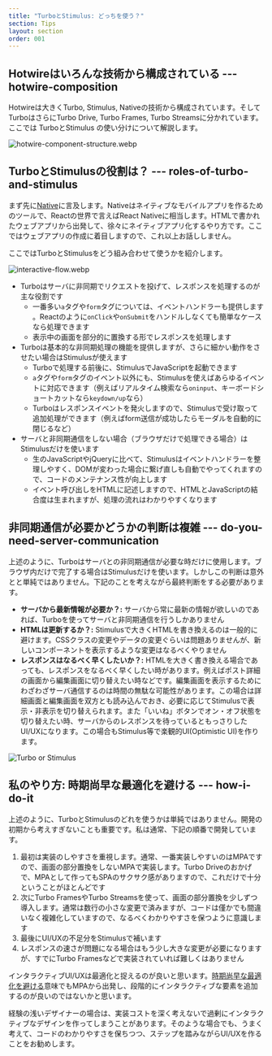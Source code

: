 ```yaml
---
title: "TurboとStimulus: どっちを使う？"
section: Tips
layout: section
order: 001
---
```


## Hotwireはいろんな技術から構成されている --- hotwire-composition

Hotwireは大きくTurbo, Stimulus, Nativeの技術から構成されています。そしてTurboはさらにTurbo Drive, Turbo Frames, Turbo Streamsに分かれています。ここでは TurboとStimulus の使い分けについて解説します。

![hotwire-component-structure.webp](content_images/hotwire-component-structure.webp)

## TurboとStimulusの役割は？ --- roles-of-turbo-and-stimulus

まず先に[Native](https://native.hotwired.dev)に言及します。Nativeはネイティブなモバイルアプリを作るためのツールで、Reactの世界で言えばReact Nativeに相当します。HTMLで書かれたウェブアプリから出発して、徐々にネイティブアプリ化するやり方です。ここではウェブアプリの作成に着目しますので、これ以上お話ししません。

ここではTurboとStimulusをどう組み合わせて使うかを紹介します。

![interactive-flow.webp](content_images/interactive-flow.webp)

* Turboはサーバに非同期でリクエストを投げて、レスポンスを処理するのが主な役割です
    * 一番多い`a`タグや`form`タグについては、イベントハンドラーも提供します 。Reactのように`onClick`や`onSubmit`をハンドルしなくても簡単なケースなら処理できます
    * 表示中の画面を部分的に置換する形でレスポンスを処理します
* Turboは基本的な非同期処理の機能を提供しますが、さらに細かい動作をさせたい場合はStimulusが使えます
    * Turboで処理する前後に、StimulusでJavaScriptを起動できます
    * `a`タグや`form`タグのイベント以外にも、Stimulusを使えばあらゆるイベントに対応できます（例えばリアルタイム検索なら`oninput`、キーボードショートカットなら`keydown/up`なら）
    * Turboはレスポンスイベントを発火しますので、Stimulusで受け取って追加処理ができます（例えばform送信が成功したらモーダルを自動的に閉じるなど）
* サーバと非同期通信をしない場合（ブラウザだけで処理できる場合）はStimulusだけを使います
    * 生のJavaScriptやjQueryに比べて、Stimulusはイベントハンドラーを整理しやすく、DOMが変わった場合に繋げ直しも自動でやってくれますので、コードのメンテナンス性が向上します
    * イベント呼び出しをHTMLに記述しますので、HTMLとJavaScriptの結合度は生まれますが、処理の流れはわかりやすくなります

## 非同期通信が必要かどうかの判断は複雑 --- do-you-need-server-communication

上述のように、Turboはサーバとの非同期通信が必要な時だけに使用します。ブラウザ内だけで完了する場合はStimulusだけを使います。しかしこの判断は意外とと単純ではありません。下記のことを考えながら最終判断をする必要があります。

* **サーバから最新情報が必要か？:** サーバから常に最新の情報が欲しいのであれば、Turboを使ってサーバと非同期通信を行うしかありません
* **HTMLは更新するか？:** Stimulusで大きくHTMLを書き換えるのは一般的に避けます。CSSクラスの変更やデータの変更ぐらいは問題ありませんが、新しいコンポーネントを表示するような変更はなるべくやりません
* **レスポンスはなるべく早くしたいか？:** HTMLを大きく書き換える場合であっても、レスポンスをなるべく早くしたい時があります。例えばポスト詳細の画面から編集画面に切り替えたい時などです。編集画面を表示するためにわざわざサーバ通信するのは時間の無駄な可能性があります。この場合は詳細画面と編集画面を双方とも読み込んでおき、必要に応じてStimulusで表示・非表示を切り替えられます。また「いいね」ボタンでオン・オフ状態を切り替えたい時、サーバからのレスポンスを待っているともっさりしたUI/UXになります。この場合もStimulus等で楽観的UI(Optimistic UI)を作ります。

![Turbo or Stimulus](content_images/turbo-or-stimulus.webp)

## 私のやり方: 時期尚早な最適化を避ける --- how-i-do-it

上述のように、TurboとStimulusのどれを使うかは単純ではありません。開発の初期から考えすぎないことも重要です。私は通常、下記の順番で開発しています。

1. 最初は実装のしやすさを重視します。通常、一番実装しやすいのはMPAですので、画面の部分置換をしないMPAで実装します。Turbo Driveのおかげで、MPAとして作ってもSPAのサクサク感がありますので、これだけで十分ということがほとんどです
2. 次にTurbo FramesやTurbo Streamsを使って、画面の部分置換を少しずつ導入します。通常は数行の小さな変更で済みますが、コードは僅かでも間違いなく複雑化していますので、なるべくわかりやすさを保つように意識します
3. 最後にUI/UXの不足分をStimulusで補います
4. レスポンスの速さが問題になる場合はもう少し大きな変更が必要になりますが、すでにTurbo Framesなどで実装されていれば難しくはありません

インタラクティブUI/UXは最適化と捉えるのが良いと思います。[時期尚早な最適化を避ける](https://ja.wikipedia.org/wiki/最適化_(情報工学)#最適化する時期)意味でもMPAから出発し、段階的にインタラクティブな要素を追加するのが良いのではないかと思います。

経験の浅いデザイナーの場合は、実装コストを深く考えないで過剰にインタラクティブなデザインを作ってしまうことがあります。そのような場合でも、うまく考えて、コードのわかりやすさを保ちつつ、ステップを踏みながらUI/UXを作ることをお勧めします。
